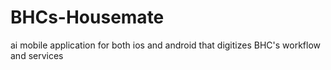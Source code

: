# BHCs-Housemate
ai mobile application for both ios and android that digitizes BHC's workflow and services
